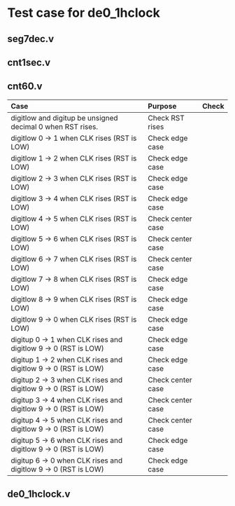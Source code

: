 # Test case for de0_1hclock
## seg7dec.v

## cnt1sec.v

## cnt60.v
| Case | Purpose | Check |
|:--|:--|---|
| digitlow and digitup be unsigned decimal 0 when RST rises. | Check RST rises |  |
| digitlow 0 -> 1 when CLK rises (RST is LOW) | Check edge case |  |
| digitlow 1 -> 2 when CLK rises (RST is LOW) | Check edge case |  |
| digitlow 2 -> 3 when CLK rises (RST is LOW) | Check edge case |  |
| digitlow 3 -> 4 when CLK rises (RST is LOW) | Check edge case |  |
| digitlow 4 -> 5 when CLK rises (RST is LOW) | Check center case |  |
| digitlow 5 -> 6 when CLK rises (RST is LOW) | Check center case |  |
| digitlow 6 -> 7 when CLK rises (RST is LOW) | Check center case |  |
| digitlow 7 -> 8 when CLK rises (RST is LOW) | Check edge case |  |
| digitlow 8 -> 9 when CLK rises (RST is LOW) | Check edge case |  |
| digitlow 9 -> 0 when CLK rises (RST is LOW) | Check edge case |  |
| digitup  0 -> 1 when CLK rises and digitlow 9 -> 0 (RST is LOW) | Check edge case |  |
| digitup  1 -> 2 when CLK rises and digitlow 9 -> 0 (RST is LOW) | Check edge case |  |
| digitup  2 -> 3 when CLK rises and digitlow 9 -> 0 (RST is LOW) | Check center case |  |
| digitup  3 -> 4 when CLK rises and digitlow 9 -> 0 (RST is LOW) | Check center case |  |
| digitup  4 -> 5 when CLK rises and digitlow 9 -> 0 (RST is LOW) | Check center case |  |
| digitup  5 -> 6 when CLK rises and digitlow 9 -> 0 (RST is LOW) | Check edge case |  |
| digitup  6 -> 0 when CLK rises and digitlow 9 -> 0 (RST is LOW) | Check edge case |  |

## de0_1hclock.v

